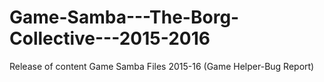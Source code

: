 # Game-Samba---The-Borg-Collective---2015-2016
Release of content Game Samba Files 2015-16 (Game Helper-Bug Report)

